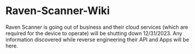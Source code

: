 # Raven-Scanner-Wiki
Raven Scanner is going out of business and their cloud services (which are required for the device to operate) will be shutting down 12/31/2023. Any information discovered while reverse engineering their API and Apps will be here.
